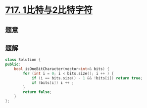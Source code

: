 #  [717. 1比特与2比特字符](https://leetcode-cn.com/problems/1-bit-and-2-bit-characters/)

## 题意



## 题解



```c++
class Solution {
public:
    bool isOneBitCharacter(vector<int>& bits) {
        for (int i = 0; i < bits.size(); i ++ ) {
            if (i == bits.size() - 1 && !bits[i]) return true;
            if (bits[i]) i ++ ;
        }
        return false;
    }
};
```



```python3

```


